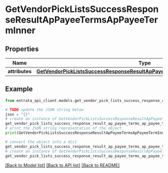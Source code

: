 # GetVendorPickListsSuccessResponseResultApPayeeTermsApPayeeTermInner


## Properties

Name | Type | Description | Notes
------------ | ------------- | ------------- | -------------
**attributes** | [**GetVendorPickListsSuccessResponseResultApPayeeTermsApPayeeTermInnerAttributes**](GetVendorPickListsSuccessResponseResultApPayeeTermsApPayeeTermInnerAttributes.md) |  | 

## Example

```python
from entrata_api_client.models.get_vendor_pick_lists_success_response_result_ap_payee_terms_ap_payee_term_inner import GetVendorPickListsSuccessResponseResultApPayeeTermsApPayeeTermInner

# TODO update the JSON string below
json = "{}"
# create an instance of GetVendorPickListsSuccessResponseResultApPayeeTermsApPayeeTermInner from a JSON string
get_vendor_pick_lists_success_response_result_ap_payee_terms_ap_payee_term_inner_instance = GetVendorPickListsSuccessResponseResultApPayeeTermsApPayeeTermInner.from_json(json)
# print the JSON string representation of the object
print(GetVendorPickListsSuccessResponseResultApPayeeTermsApPayeeTermInner.to_json())

# convert the object into a dict
get_vendor_pick_lists_success_response_result_ap_payee_terms_ap_payee_term_inner_dict = get_vendor_pick_lists_success_response_result_ap_payee_terms_ap_payee_term_inner_instance.to_dict()
# create an instance of GetVendorPickListsSuccessResponseResultApPayeeTermsApPayeeTermInner from a dict
get_vendor_pick_lists_success_response_result_ap_payee_terms_ap_payee_term_inner_from_dict = GetVendorPickListsSuccessResponseResultApPayeeTermsApPayeeTermInner.from_dict(get_vendor_pick_lists_success_response_result_ap_payee_terms_ap_payee_term_inner_dict)
```
[[Back to Model list]](../README.md#documentation-for-models) [[Back to API list]](../README.md#documentation-for-api-endpoints) [[Back to README]](../README.md)


